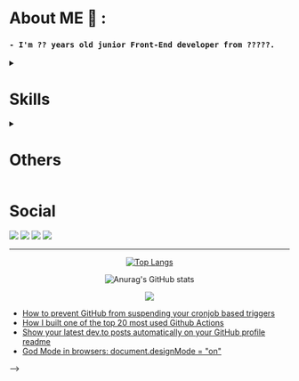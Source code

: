<div align="center">
  
<!-- ![](kiss-yaoi.gif) -->
</div>

# About ME 💬 :

### `- I'm ?? years old junior Front-End developer from ?????.`


<details>
<summary>
  
# **Skills**
</summary>

[![](https://img.shields.io/badge/HTML5-black?style=for-the-badge&logo=html5)]()
[![](https://img.shields.io/badge/CSS3-black?style=for-the-badge&logo=css3)]()
[![](https://img.shields.io/badge/JavaScript-black?style=for-the-badge&logo=javascript)]()
[![](https://img.shields.io/badge/PHP-black?style=for-the-badge&logo=php)]()
[![](https://img.shields.io/badge/MySQL-black?style=for-the-badge&logo=mysql)]()
[![](https://img.shields.io/badge/Sass-black?style=for-the-badge&logo=sass)]()
[![](https://img.shields.io/badge/Pug-black?style=for-the-badge&logo=pug)]()
[![](https://img.shields.io/badge/TypeScript-black?style=for-the-badge&logo=typescript)]()
[![](https://img.shields.io/badge/React-black?style=for-the-badge&logo=react)]()
[![](https://img.shields.io/badge/Markdown-000000?style=for-the-badge&logo=markdown)]()
[![](https://img.shields.io/badge/Express.js-000000?style=for-the-badge&logo=express)]()
[![](https://img.shields.io/badge/Vue.js-black?style=for-the-badge&logo=vuedotjs)]()
[![](https://img.shields.io/badge/Wiki%20js-black?style=for-the-badge&logo=Wikidotjs)]()
[![](https://img.shields.io/badge/Gulp-black?style=for-the-badge&logo=gulp)]()
[![](https://img.shields.io/badge/GIT-black?style=for-the-badge&logo=git&logoColor=)]()
[![](https://img.shields.io/badge/Bootstrap-black?style=for-the-badge&logo=bootstrap)]()
[![](https://img.shields.io/badge/Bulma-black?style=for-the-badge&logo=Bulma)]()
[![](https://img.shields.io/badge/Foundation-black?style=for-the-badge&logo=Foundation)]()
[![](https://img.shields.io/badge/Webpack-black?style=for-the-badge&logo=Webpack)]()
[![](https://img.shields.io/badge/npm-black?style=for-the-badge&logo=npm)]()
[![](https://img.shields.io/badge/Mobx-black?style=for-the-badge&logo=Mobx)]()
  
</details>
<details>
<summary>
  
# **Others**
</summary>

[![](https://img.shields.io/badge/figma-black?style=for-the-badge&logo=figma)]()
[![](https://img.shields.io/badge/autoprefixer-black?style=for-the-badge&logo=autoprefixer)]()
[![](https://img.shields.io/badge/Prettier-black?style=for-the-badge&logo=Prettier)]()
[![](https://img.shields.io/badge/filezilla-black?style=for-the-badge&logo=filezilla)]()
[![](https://img.shields.io/badge/vscodium-black?style=for-the-badge&logo=vscodium)]()
[![](https://img.shields.io/badge/linux-black?style=for-the-badge&logo=linux)]()
[![](https://img.shields.io/badge/Obsidian-black?style=for-the-badge&logo=Obsidian)]()
[![](https://img.shields.io/badge/LibreOffice-black?style=for-the-badge&logo=libreoffice)]()
[![](https://img.shields.io/badge/Mobx-black?style=for-the-badge&logo=Mobx)]()
  
</details>

# Social

[![](https://img.shields.io/badge/Telegram-2CA5E0?style=for-the-badge&logo=telegram&logoColor=white)]()
[![](https://img.shields.io/badge/Discord-2CA5E0?style=for-the-badge&logo=discord&logoColor=white)]()
[![](https://img.shields.io/badge/CodePen-2CA5E0?style=for-the-badge&logo=codepen&logoColor=white)]()
[![](https://img.shields.io/badge/Stack_Overflow-2CA5E0?style=for-the-badge&logo=stack-overflow&logoColor=white)]()



---

<div align="center">

[![Top Langs](https://github-readme-streak-stats.herokuapp.com/?user=zachey01)](https://github.com/anuraghazra/github-readme-stats)
<br>

![Anurag's GitHub stats](https://github-readme-stats.vercel.app/api?username=zachey01&show_icons=true&)

![](https://komarev.com/ghpvc/?username=zachey01)
</div>


<!-- 
# Blog posts
<!-- BLOG-POST-LIST:START -->
- [How to prevent GitHub from suspending your cronjob based triggers](https://dev.to/gautamkrishnar/how-to-prevent-github-from-suspending-your-cronjob-based-triggers-knf)
- [How I built one of the top 20 most used Github Actions](https://www.gautamkrishnar.com/how-i-built-one-of-the-top-20-most-used-github-actions/)
- [Show your latest dev.to posts automatically on your GitHub profile readme](https://dev.to/gautamkrishnar/show-your-latest-dev-to-posts-automatically-in-your-github-profile-readme-3nk8)
- [God Mode in browsers: document.designMode = &quot;on&quot;](https://dev.to/gautamkrishnar/god-mode-in-browsers-document-designmode-on-2pmo)
<!-- BLOG-POST-LIST:END --> -->



